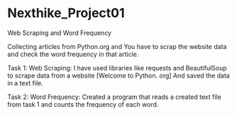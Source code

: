 # Nexthike_Project01
Web Scraping and Word Frequency

Collecting articles from Python.org and You have to scrap the website data and check the word frequency in that article.

Task 1: Web Scraping: I have used libraries like requests and BeautifulSoup to scrape data from a website [Welcome to Python. org]
And saved the data in a text file.

Task 2: Word Frequency: Created a program that reads a created text file from task 1 and counts the frequency of each word.
